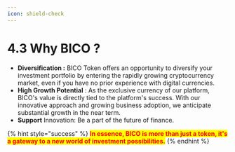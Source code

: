 ```yaml
---
icon: shield-check
---
```


# 4.3 Why BICO ?

* **Diversification :** BICO Token offers an opportunity to diversify your investment portfolio by entering the rapidly growing cryptocurrency market, even if you have no prior experience with digital currencies.
* **High Growth Potential** : As the exclusive currency of our platform, BICO's value is directly tied to the platform's success. With our innovative approach and growing business adoption, we anticipate substantial growth in the near term.
* **Support** Innovation: Be a part of the future of finance.

{% hint style="success" %}
<mark style="color:red;">**In essence, BICO is more than just a token, it's a gateway to a new world of investment possibilities.**</mark>
{% endhint %}
